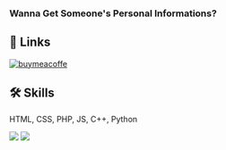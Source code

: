 ### Wanna Get Someone's Personal Informations?


## 🔗 Links
[![buymeacoffe](https://img.shields.io/badge/buy%20me%20a%20coffee-FFDD00?style=for-the-badge&logo=buymeacoffee&logoColor=black)](https://www.buymeacoffee.com/simpfey)


## 🛠 Skills
HTML, CSS, PHP, JS, C++, Python


![](https://github-readme-stats.vercel.app/api?username=Simpfey&show_icons=true&theme=tokyonight) ![](https://github-readme-stats.vercel.app/api/top-langs/?username=Simpfey&show_icons=true&theme=tokyonight&layout=compact&langs_count=8)
